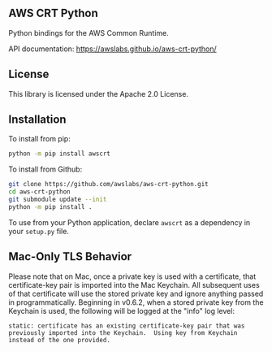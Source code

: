 ## AWS CRT Python

Python bindings for the AWS Common Runtime.

API documentation: https://awslabs.github.io/aws-crt-python/

## License

This library is licensed under the Apache 2.0 License.

## Installation

To install from pip:
````bash
python -m pip install awscrt
````

To install from Github:
````bash
git clone https://github.com/awslabs/aws-crt-python.git
cd aws-crt-python
git submodule update --init
python -m pip install .
````

To use from your Python application, declare `awscrt` as a dependency in your `setup.py` file.

## Mac-Only TLS Behavior

Please note that on Mac, once a private key is used with a certificate, that certificate-key pair is imported into the Mac Keychain.  All subsequent uses of that certificate will use the stored private key and ignore anything passed in programmatically.  Beginning in v0.6.2, when a stored private key from the Keychain is used, the following will be logged at the "info" log level:

```
static: certificate has an existing certificate-key pair that was previously imported into the Keychain.  Using key from Keychain instead of the one provided.
```
